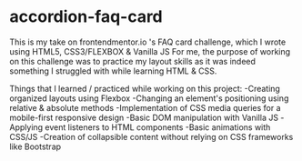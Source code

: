 # accordion-faq-card
This is my take on frontendmentor.io 's FAQ card challenge, which I wrote using HTML5, CSS3/FLEXBOX &amp; Vanilla JS
For me, the purpose of working on this challenge was to practice my layout skills as it was indeed something I struggled with while learning HTML & CSS. 

Things that I learned / practiced while working on this project:
-Creating organized layouts using Flexbox
-Changing an element's positioning using relative & absolute methods
-Implementation of CSS media queries for a mobile-first responsive design
-Basic DOM manipulation with Vanilla JS
-Applying event listeners to HTML components
-Basic animations with CSS/JS
-Creation of collapsible content without relying on CSS frameworks like Bootstrap

